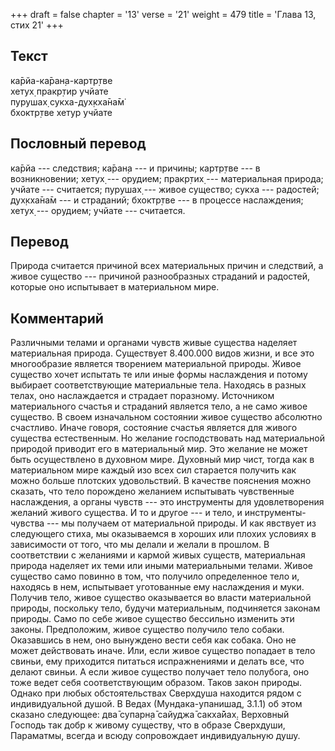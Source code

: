 +++
draft = false
chapter = '13'
verse = '21'
weight = 479
title = 'Глава 13, стих 21'
+++
## Текст

ка̄рйа-ка̄ран̣а-картр̣тве  
хетух̣ пракр̣тир учйате  
пурушах̣ сукха-дух̣кха̄на̄м̇  
бхоктр̣тве хетур учйате

## Пословный перевод

ка̄рйа --- следствия; ка̄ран̣а --- и причины; картр̣тве --- в возникновении;
хетух̣ --- орудием; пракр̣тих̣ --- материальная природа; учйате ---
считается; пурушах̣ --- живое существо; сукха --- радостей; дух̣кха̄на̄м ---
и страданий; бхоктр̣тве --- в процессе наслаждения; хетух̣ --- орудием;
учйате --- считается.

## Перевод

Природа считается причиной всех материальных причин и следствий, а живое
существо --- причиной разнообразных страданий и радостей, которые оно
испытывает в материальном мире.

## Комментарий

Различными телами и органами чувств живые существа наделяет материальная
природа. Существует 8.400.000 видов жизни, и все это многообразие
является творением материальной природы. Живое существо хочет испытать
те или иные формы наслаждения и потому выбирает соответствующие
материальные тела. Находясь в разных телах, оно наслаждается и страдает
поразному. Источником материального счастья и страданий является тело, а
не само живое существо. В своем изначальном состоянии живое существо
абсолютно счастливо. Иначе говоря, состояние счастья является для живого
существа естественным. Но желание господствовать над материальной
природой приводит его в материальный мир. Это желание не может быть
осуществлено в духовном мире. Духовный мир чист, тогда как в
материальном мире каждый изо всех сил старается получить как можно
больше плотских удовольствий. В качестве пояснения можно сказать, что
тело порождено желанием испытывать чувственные наслаждения, а органы
чувств --- это инструменты для удовлетворения желаний живого существа. И
то и другое --- и тело, и инструменты-чувства --- мы получаем от
материальной природы. И как явствует из следующего стиха, мы оказываемся
в хороших или плохих условиях в зависимости от того, что мы делали и
желали в прошлом. В соответствии с желаниями и кармой живых существ,
материальная природа наделяет их теми или иными материальными телами.
Живое существо само повинно в том, что получило определенное тело и,
находясь в нем, испытывает уготованные ему наслаждения и муки. Получив
тело, живое существо оказывается во власти материальной природы,
поскольку тело, будучи материальным, подчиняется законам природы. Само
по себе живое существо бессильно изменить эти законы. Предположим, живое
существо получило тело собаки. Оказавшись в нем, оно вынуждено вести
себя как собака. Оно не может действовать иначе. Или, если живое
существо попадает в тело свиньи, ему приходится питаться испражнениями и
делать все, что делают свиньи. А если живое существо получает тело
полубога, оно тоже ведет себя соответствующим образом. Таков закон
природы. Однако при любых обстоятельствах Сверхдуша находится рядом с
индивидуальной душой. В Ведах (Мундака-упанишад, 3.1.1) об этом сказано
следующее: два̄ супарн̣а̄ сайуджа̄ сакха̄йах̣. Верховный Господь так добр к
живому существу, что в образе Сверхдуши, Параматмы, всегда и всюду
сопровождает индивидуальную душу.

